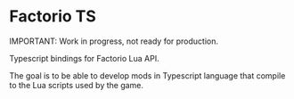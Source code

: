 # Factorio TS

IMPORTANT: Work in progress, not ready for production.

Typescript bindings for Factorio Lua API.

The goal is to be able to develop mods in Typescript language that compile to the Lua scripts used by the game.
